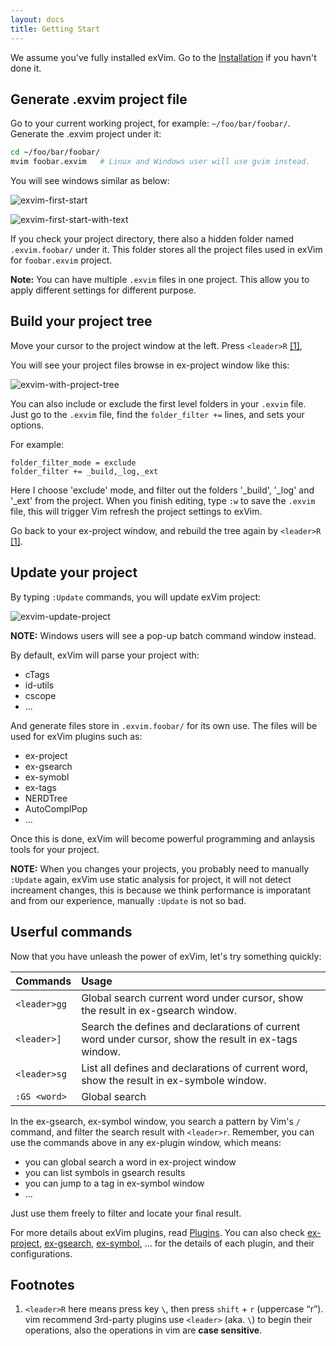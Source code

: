 ```yaml
---
layout: docs
title: Getting Start
---
```


We assume you've fully installed exVim. Go to the [Installation]({{site.url}}/docs/install) 
if you havn't done it.

## Generate .exvim project file

Go to your current working project, for example: `~/foo/bar/foobar/`. Generate the .exvim
project under it:

```bash
cd ~/foo/bar/foobar/
mvim foobar.exvim   # Linux and Windows user will use gvim instead. 
```

You will see windows similar as below:

![exvim-first-start]({{site.url}}/docs/images/exvim-first-start.png)

![exvim-first-start-with-text]({{site.url}}/docs/images/exvim-first-start-with-text.png)

If you check your project directory, there also a hidden folder named `.exvim.foobar/`
under it. This folder stores all the project files used in exVim for `foobar.exvim` project.

**Note:** You can have multiple `.exvim` files in one project. This allow you to apply 
different settings for different purpose.

## Build your project tree

Move your cursor to the project window at the left. Press `<leader>R` [[1]](#footnotes),

You will see your project files browse in ex-project window like this:

![exvim-with-project-tree]({{site.url}}/docs/images/exvim-with-project-tree.png)

You can also include or exclude the first level folders in your `.exvim` file. Just go to the 
`.exvim` file, find the `folder_filter +=` lines, and sets your options. 

For example:

```
folder_filter_mode = exclude
folder_filter += _build,_log,_ext
```

Here I choose 'exclude' mode, and filter out the folders '\_build', '\_log' 
and '\_ext' from the project. When you finish editing, type `:w` to save the `.exvim` file,
this will trigger Vim refresh the project settings to exVim. 

Go back to your ex-project window, and rebuild the tree again by `<leader>R` [[1]](#footnotes). 

## Update your project

By typing `:Update` commands, you will update exVim project: 

![exvim-update-project]({{site.url}}/docs/images/exvim-update-project.png)

**NOTE:** Windows users will see a pop-up batch command window instead.

By default, exVim will parse your project with:

- cTags
- id-utils
- cscope
- ...

And generate files store in `.exvim.foobar/` for its own use. The files will be used for 
exVim plugins such as:

- ex-project
- ex-gsearch
- ex-symobl
- ex-tags
- NERDTree
- AutoComplPop
- ...

Once this is done, exVim will become powerful programming and anlaysis tools for your project. 

**NOTE:** When you changes your projects, you probably need to manually `:Update` again, exVim
use static analysis for project, it will not detect increament changes, this is because we think
performance is imporatant and from our experience, manually `:Update` is not so bad.

## Userful commands

Now that you have unleash the power of exVim, let's try something quickly:

| Commands         | Usage                                                                                                |
| :--------------- | :--------------------------------------------------------------------------------------------------- |
| `<leader>gg`     | Global search current word under cursor, show the result in ex-gsearch window.                       |
| `<leader>]`      | Search the defines and declarations of current word under cursor, show the result in ex-tags window. |
| `<leader>sg`     | List all defines and declarations of current word, show the result in ex-symbole window.             |
| `:GS <word>`     | Global search <word>                                                                                 |

In the ex-gsearch, ex-symbol window, you search a pattern by Vim's `/` command, and filter the search result with `<leader>r`.
Remember, you can use the commands above in any ex-plugin window, which means:

- you can global search a word in ex-project window 
- you can list symbols in gsearch results
- you can jump to a tag in ex-symbol window
- ...

Just use them freely to filter and locate your final result.

For more details about exVim plugins, read [Plugins]({{site.url}}/docs/plugins).
You can also check 
[ex-project](https://github.com/exvim/ex-project), 
[ex-gsearch](https://github.com/exvim/ex-gsearch),
[ex-symbol](https://github.com/exvim/ex-symbol),
... for the details of each plugin, and their configurations.


<a name="footnotes"></a>
## Footnotes

1. `<leader>R` here means press key `\`, then press `shift` + `r` (uppercase “r”). 
vim recommend 3rd-party plugins use `<leader>` (aka. `\`) to begin their operations, 
also the operations in vim are **case sensitive**.

